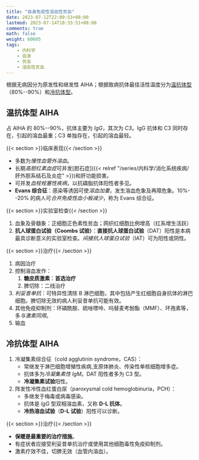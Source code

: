 ```yaml
---
title: "自身免疫性溶血性贫血"
date: 2023-07-12T22:09:53+08:00
lastmod: 2023-07-14T10:33:51+08:00
comments: true
math: false
weight: 60605
tags:
    - 内科学
    - 血液
    - 贫血
    - 溶血性贫血
---
```


根据无病因分为原发性和继发性 AIHA；根据致病抗体最佳活性温度分为[温抗体型](#温抗体型-aiha)（80%--90%）和[冷抗体型](#冷抗体型-aiha)。

## 温抗体型 AIHA

占 AIHA 的 80%--90%，抗体主要为 *IgG*，其次为 *C3*。IgG 抗体和 C3 同时存在，引起的溶血最重；C3 单独存在，引起的溶血最轻。

{{< section >}}临床表现{{< /section >}}

- 多数为*慢性血管外溶血*。
- 长期*高胆红素血症*可并发[胆石症]({{< relref "/series/内科学/消化系统疾病/肝外胆系结石及炎症" >}})和肝功能损害。
- 可并发*血栓栓塞性疾病*，以抗磷脂抗体阳性者多见。
- **Evans 综合征**：感染等诱因可使*溶血加重*，发生溶血危象及再障危象。10%--20% 的病人可*合并免疫性血小板减少*，称为 Evans 综合征。

{{< section >}}实验室检查{{< /section >}}

1. 血象及骨髓象：正细胞正色素性贫血；网织红细胞比例增高（红系增生活跃）
2. **抗人球蛋白试验（Coombs 试验）**：**直接抗人球蛋白试验**（DAT）阳性是本病最具诊断意义的实验室检查。*间接抗人球蛋白试验*（IAT）可为阳性或阴性。

{{< section >}}治疗{{< /section >}}

1. 病因治疗
2. 控制溶血发作：
    1. **糖皮质激素**：**首选治疗**
    2. 脾切除：二线治疗
3. *利妥昔单抗*：可特异性清除 B 淋巴细胞，其中包括产生红细胞自身抗体的淋巴细胞。脾切除无效的病人利妥昔单抗可能有效。
4. 其他免疫抑制剂：环磷酰胺、硫唑嘌呤、吗替麦考酚酯（MMF）、环孢素等，多*与激素同用*。
5. 输血

## 冷抗体型 AIHA

1. 冷凝集素综合征（cold agglutinin syndrome，CAS）：
    - 常继发于淋巴细胞增殖性疾病,支原体肺炎、传染性单核细胞增多症。
    - 抗体多为*冷凝集素性 IgM*。DAT 阳性者多为 C3 型。
    - **冷凝集素试验**阳性。
2. 阵发性冷性血红蛋白尿（paroxysmal cold hemoglobinuria，PCH）：
    - 多继发于梅毒或病毒感染。
    - 抗体是 *IgG* 型双相溶血素，又称 **D-L 抗体**。
    - **冷热溶血试验**（**D-L 试验**）阳性可以诊断。

{{< section >}}治疗{{< /section >}}

- **保暖是最重要的治疗措施**。
- 有症状者应接受利妥昔单抗治疗或使用其他细胞毒性免疫抑制剂。
- 激素疗效不佳，切脾无效（血管内溶血）。
